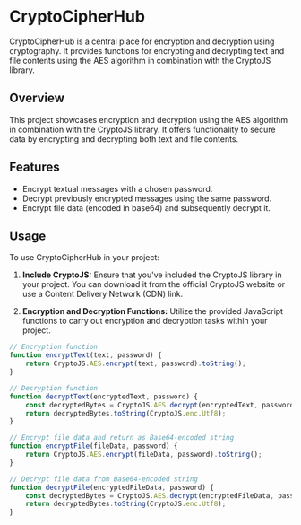 # CryptoCipherHub

CryptoCipherHub is a central place for encryption and decryption using cryptography. It provides functions for encrypting and decrypting text and file contents using the AES algorithm in combination with the CryptoJS library.

## Overview

This project showcases encryption and decryption using the AES algorithm in combination with the CryptoJS library. It offers functionality to secure data by encrypting and decrypting both text and file contents.

## Features

- Encrypt textual messages with a chosen password.
- Decrypt previously encrypted messages using the same password.
- Encrypt file data (encoded in base64) and subsequently decrypt it.

## Usage

To use CryptoCipherHub in your project:

1. **Include CryptoJS:**
   Ensure that you've included the CryptoJS library in your project. You can download it from the official CryptoJS website or use a Content Delivery Network (CDN) link.

2. **Encryption and Decryption Functions:**
   Utilize the provided JavaScript functions to carry out encryption and decryption tasks within your project.

```javascript
// Encryption function
function encryptText(text, password) {
    return CryptoJS.AES.encrypt(text, password).toString();
}

// Decryption function
function decryptText(encryptedText, password) {
    const decryptedBytes = CryptoJS.AES.decrypt(encryptedText, password);
    return decryptedBytes.toString(CryptoJS.enc.Utf8);
}

// Encrypt file data and return as Base64-encoded string
function encryptFile(fileData, password) {
    return CryptoJS.AES.encrypt(fileData, password).toString();
}

// Decrypt file data from Base64-encoded string
function decryptFile(encryptedFileData, password) {
    const decryptedBytes = CryptoJS.AES.decrypt(encryptedFileData, password);
    return decryptedBytes.toString(CryptoJS.enc.Utf8);
}
